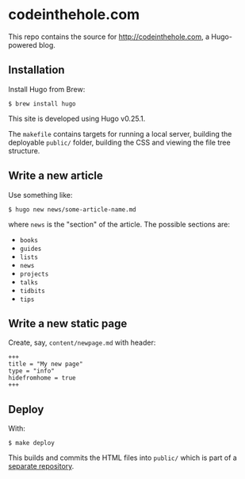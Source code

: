 # codeinthehole.com

This repo contains the source for http://codeinthehole.com, a Hugo-powered blog.

## Installation

Install Hugo from Brew:

    $ brew install hugo

This site is developed using Hugo v0.25.1.

The `makefile` contains targets for running a local server, building the
deployable `public/` folder, building the CSS and viewing the file tree
structure.

## Write a new article

Use something like:

    $ hugo new news/some-article-name.md

where `news` is the "section" of the article. The possible sections are:

- `books`
- `guides`
- `lists`
- `news`
- `projects`
- `talks`
- `tidbits`
- `tips`

## Write a new static page

Create, say, `content/newpage.md` with header:

```
+++ 
title = "My new page"
type = "info"
hidefromhome = true
+++
```


## Deploy

With:

    $ make deploy

This builds and commits the HTML files into `public/` which is part of a
[separate repository](https://github.com/codeinthehole/codeinthehole.github.io).
